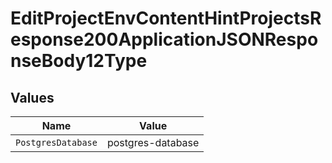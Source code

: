 # EditProjectEnvContentHintProjectsResponse200ApplicationJSONResponseBody12Type


## Values

| Name               | Value              |
| ------------------ | ------------------ |
| `PostgresDatabase` | postgres-database  |